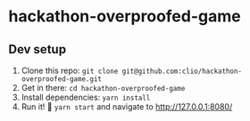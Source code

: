 # hackathon-overproofed-game

## Dev setup
1. Clone this repo: `git clone git@github.com:clio/hackathon-overproofed-game.git`
2. Get in there: `cd hackathon-overproofed-game`
2. Install dependencies: `yarn install`
3. Run it! :rocket: `yarn start` and navigate to http://127.0.0.1:8080/

